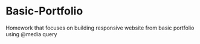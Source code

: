 # Basic-Portfolio
Homework that focuses on building responsive website from basic portfolio using @media query 
